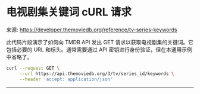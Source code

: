 # 电视剧集关键词 cURL 请求

来源: https://developer.themoviedb.org/reference/tv-series-keywords

此代码片段演示了如何向 TMDB API 发出 GET 请求以获取电视剧集的关键词。它包括必要的 URL 和标头。通常需要通过 API 密钥进行身份验证，但在本通用示例中省略了。

```bash
curl --request GET \
     --url https://api.themoviedb.org/3/tv/series_id/keywords \
     --header 'accept: application/json'
```

--------------------------------
